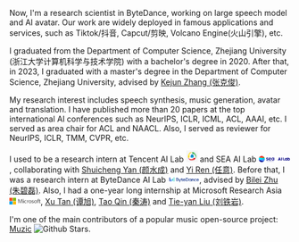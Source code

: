Now, I'm a research scientist in ByteDance, working on large speech model and AI avatar. Our work are widely deployed in famous applications and services, such as Tiktok/抖音, Capcut/剪映, Volcano Engine(火山引擎), etc.

I graduated from the Department of Computer Science, Zhejiang University (浙江大学计算机科学与技术学院) with a bachelor's degree in 2020. After that, in 2023, I graduated with a master's degree in the Department of Computer Science, Zhejiang University, advised by [Kejun Zhang (张克俊)](https://person.zju.edu.cn/en/zhangkejun). 

My research interest includes speech synthesis, music generation, avatar and translation. I have published more than 20 papers at the top international AI conferences such as NeurIPS, ICLR, ICML, ACL, AAAI, etc. I served as area chair for ACL and NAACL. Also, I served as reviewer for NeurIPS, ICLR, TMM, CVPR, etc.
<!-- <a href='https://scholar.google.com/citations?user=eBBFeVcAAAAJ'><img src="https://img.shields.io/endpoint?logo=Google%20Scholar&url=https%3A%2F%2Fcdn.jsdelivr.net%2Fgh%2FActuy%2Factuy.github.io@google-scholar-stats%2Fgs_data_shieldsio.json&labelColor=f6f6f6&color=9cf&style=flat&label=citations"></a>  -->

I used to be a research intern at Tencent AI Lab <img src='./images/tencent_logo.jpeg' style="width: 1.5em;"> and SEA AI Lab <img src='./images/sea_logo.webp' style="width: 4em;">, collaborating with [Shuicheng Yan (颜水成)](https://yanshuicheng.ai/) and [Yi Ren (任意)](https://rayeren.github.io/). 
Before that, I was a research intern at ByteDance AI Lab <img src='./images/bytedance_logo.png' style="width: 4em;">, advised by [Bilei Zhu (朱碧磊)](https://scholar.google.com/citations?user=l7bdsnoAAAAJ&hl=en). 
Also, I had a one-year long internship at Microsoft Research Asia <img src='./images/microsoft_logo.svg' style="width: 4em;">, [Xu Tan (谭旭)](https://www.microsoft.com/en-us/research/people/xuta/), [Tao Qin (秦涛)](https://www.microsoft.com/en-us/research/people/taoqin/) and [Tie-yan Liu (刘铁岩)](https://www.microsoft.com/en-us/research/people/tyliu/). 

I'm one of the main contributors of a popular music open-source project: [Muzic](https://github.com/microsoft/muzic) ![Github Stars](https://img.shields.io/github/stars/microsoft/muzic?style=social).

<!-- I used to collaborate with people at Microsoft Research Asia, Microsoft <img src='./images/microsoft_logo.svg' style="width: 4em;"> and SAIL <img src='./images/logo-sea-header-desktop.webp' style='width: 4em;'>. -->

<!-- My selected open-source project: [NATSpeech](https://github.com/NATSpeech/NATSpeech) ![Github Stars](https://img.shields.io/github/stars/NATSpeech/NATSpeech?style=social) ; [DiffSinger](https://github.com/MoonInTheRiver/DiffSinger) ![GitHub Stars](https://img.shields.io/github/stars/MoonInTheRiver/DiffSinger?style=social). -->